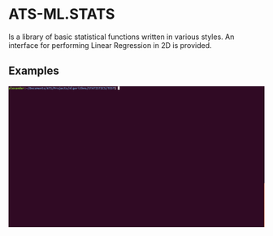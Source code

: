 # ATS-ML.STATS

Is a library of basic statistical functions written in various styles. An interface for performing Linear Regression in 2D is provided.

## Examples

![example](GIF/tty.gif)